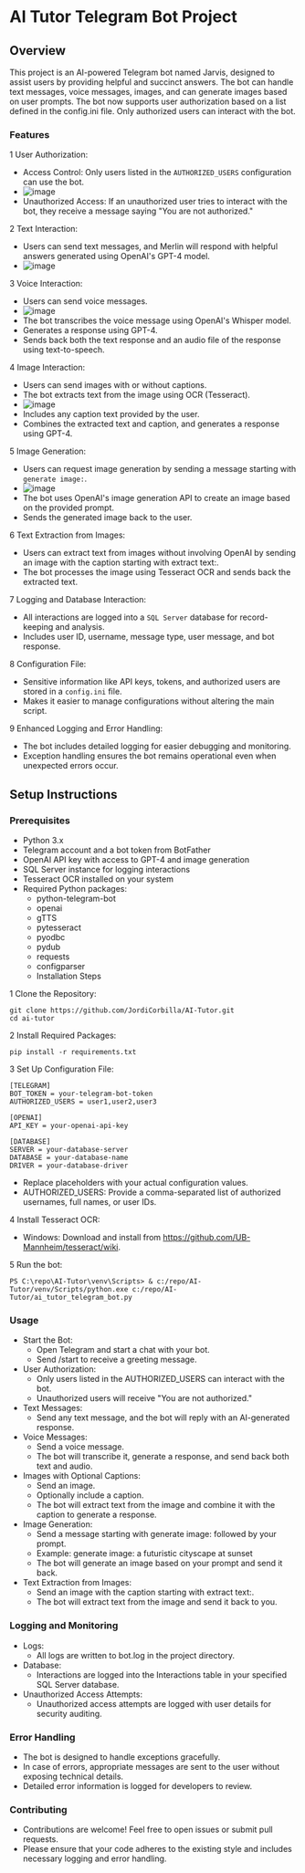 # AI Tutor Telegram Bot Project

## Overview
This project is an AI-powered Telegram bot named Jarvis, designed to assist users by providing helpful and succinct answers. The bot can handle text messages, voice messages, images, and can generate images based on user prompts.
The bot now supports user authorization based on a list defined in the config.ini file. Only authorized users can interact with the bot.

### Features
1 User Authorization:
- Access Control: Only users listed in the `AUTHORIZED_USERS` configuration can use the bot.
- ![image](https://github.com/user-attachments/assets/96417927-41a7-4c0f-a2da-15f98214c0d2)
- Unauthorized Access: If an unauthorized user tries to interact with the bot, they receive a message saying "You are not authorized."

2 Text Interaction:
- Users can send text messages, and Merlin will respond with helpful answers generated using OpenAI's GPT-4 model.
- ![image](https://github.com/user-attachments/assets/1713da47-5f0f-4afa-9ccb-408925b0d565)
  
3 Voice Interaction:
- Users can send voice messages.
- ![image](https://github.com/user-attachments/assets/2b2ecf3b-5236-43b6-a5c0-ef99feb2c9d5)
- The bot transcribes the voice message using OpenAI's Whisper model.
- Generates a response using GPT-4.
- Sends back both the text response and an audio file of the response using text-to-speech.

4 Image Interaction:
- Users can send images with or without captions.
- The bot extracts text from the image using OCR (Tesseract).
- ![image](https://github.com/user-attachments/assets/11d5ac8d-1b92-4d0e-9a1b-265e26bc0b42)
- Includes any caption text provided by the user.
- Combines the extracted text and caption, and generates a response using GPT-4.

5 Image Generation:
- Users can request image generation by sending a message starting with `generate image:`.
- ![image](https://github.com/user-attachments/assets/7f781e35-a0fe-4f29-8129-b77e7bde25cf)
- The bot uses OpenAI's image generation API to create an image based on the provided prompt.
- Sends the generated image back to the user.

6 Text Extraction from Images:
- Users can extract text from images without involving OpenAI by sending an image with the caption starting with extract text:.
- The bot processes the image using Tesseract OCR and sends back the extracted text.

7 Logging and Database Interaction:
- All interactions are logged into a `SQL Server` database for record-keeping and analysis.
- Includes user ID, username, message type, user message, and bot response.

8 Configuration File:
- Sensitive information like API keys, tokens, and authorized users are stored in a `config.ini` file.
- Makes it easier to manage configurations without altering the main script.

9 Enhanced Logging and Error Handling:
- The bot includes detailed logging for easier debugging and monitoring.
- Exception handling ensures the bot remains operational even when unexpected errors occur.

## Setup Instructions
### Prerequisites
- Python 3.x
- Telegram account and a bot token from BotFather
- OpenAI API key with access to GPT-4 and image generation
- SQL Server instance for logging interactions
- Tesseract OCR installed on your system
- Required Python packages:
  - python-telegram-bot
  - openai
  - gTTS
  - pytesseract
  - pyodbc
  - pydub
  - requests
  - configparser
  - Installation Steps

1 Clone the Repository:

```
git clone https://github.com/JordiCorbilla/AI-Tutor.git
cd ai-tutor
```

2 Install Required Packages:

```
pip install -r requirements.txt
```

3 Set Up Configuration File:

```
[TELEGRAM]
BOT_TOKEN = your-telegram-bot-token
AUTHORIZED_USERS = user1,user2,user3

[OPENAI]
API_KEY = your-openai-api-key

[DATABASE]
SERVER = your-database-server
DATABASE = your-database-name
DRIVER = your-database-driver
```

- Replace placeholders with your actual configuration values.
- AUTHORIZED_USERS: Provide a comma-separated list of authorized usernames, full names, or user IDs.

4 Install Tesseract OCR:
- Windows: Download and install from https://github.com/UB-Mannheim/tesseract/wiki.

5 Run the bot:

```
PS C:\repo\AI-Tutor\venv\Scripts> & c:/repo/AI-Tutor/venv/Scripts/python.exe c:/repo/AI-Tutor/ai_tutor_telegram_bot.py
```

### Usage
- Start the Bot:
  - Open Telegram and start a chat with your bot.
  - Send /start to receive a greeting message.
- User Authorization:
  - Only users listed in the AUTHORIZED_USERS can interact with the bot.
  - Unauthorized users will receive "You are not authorized."
- Text Messages:
  - Send any text message, and the bot will reply with an AI-generated response.
- Voice Messages:
  - Send a voice message.
  - The bot will transcribe it, generate a response, and send back both text and audio.
- Images with Optional Captions:
  - Send an image.
  - Optionally include a caption.
  - The bot will extract text from the image and combine it with the caption to generate a response.
- Image Generation:
  - Send a message starting with generate image: followed by your prompt.
  - Example: generate image: a futuristic cityscape at sunset
  - The bot will generate an image based on your prompt and send it back.
- Text Extraction from Images:
  - Send an image with the caption starting with extract text:.
  - The bot will extract text from the image and send it back to you.

### Logging and Monitoring
- Logs:
  - All logs are written to bot.log in the project directory.
- Database:
  - Interactions are logged into the Interactions table in your specified SQL Server database.
- Unauthorized Access Attempts:
  - Unauthorized access attempts are logged with user details for security auditing.


### Error Handling
- The bot is designed to handle exceptions gracefully.
- In case of errors, appropriate messages are sent to the user without exposing technical details.
- Detailed error information is logged for developers to review.

### Contributing
- Contributions are welcome! Feel free to open issues or submit pull requests.
- Please ensure that your code adheres to the existing style and includes necessary logging and error handling.

